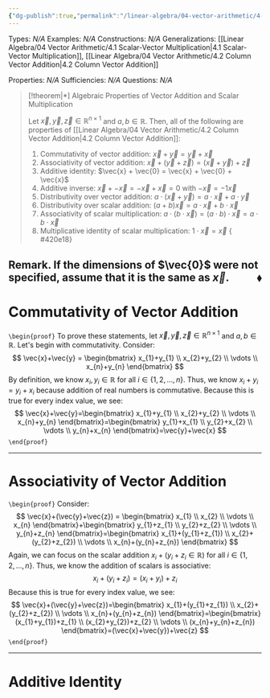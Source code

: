 ```yaml
---
{"dg-publish":true,"permalink":"/linear-algebra/04-vector-arithmetic/4-3-algebraic-properties-of-vector-arithmetic/","tags":["Type/Theorem","Topic/Linear_Algebra"]}
---
```


Types: *N/A*
Examples: *N/A*
Constructions: *N/A*
Generalizations: [[Linear Algebra/04 Vector Arithmetic/4.1 Scalar-Vector Multiplication\|4.1 Scalar-Vector Multiplication]], [[Linear Algebra/04 Vector Arithmetic/4.2 Column Vector Addition\|4.2 Column Vector Addition]]

Properties: *N/A*
Sufficiencies: *N/A*
Questions: *N/A*

> [!theorem|*] Algebraic Properties of Vector Addition and Scalar Multiplication
> 
> Let $\vec{x}, \vec{y}, \vec{z} \in \mathbb{R}^{n \times 1}$ and $a,b \in \mathbb{R}$. Then, all of the following are properties of [[Linear Algebra/04 Vector Arithmetic/4.2 Column Vector Addition\|4.2 Column Vector Addition]]:
> 1. Commutativity of vector addition: $\vec{x} + \vec{y} = \vec{y} + \vec{x}$
> 2. Associativity of vector addition: $\vec{x} + (\vec{y} + \vec{z}) = (\vec{x} + \vec{y}) + \vec{z}$
> 3. Additive identity: $\vec{x} + \vec{0} = \vec{x} + \vec{0} + \vec{x}$
> 4. Additive inverse: $\vec{x} + -\vec{x} = -\vec{x} + \vec{x} = 0$ with $-\vec{x} = -1\vec{x}$
> 5. Distributivity over vector addition: $a \cdot (\vec{x}+\vec{y}) = a\cdot\vec{x}+a\cdot\vec{y}$
> 6. Distributivity over scalar addition: $(a+b)\vec{x} = a \cdot \vec{x} + b \cdot \vec{x}$
> 7. Associativity of scalar multiplication: $a \cdot (b \cdot \vec{x}) = (a \cdot b) \cdot \vec{x}=a\cdot b\cdot \vec{x}$
> 8. Multiplicative identity of scalar multiplication: $1 \cdot \vec{x} = \vec{x}$
{ #420e18}



**Remark.** If the dimensions of $\vec{0}$ were not specified, assume that it is the same as $\vec{x}$.
 <span style='float:right;'>$\blacklozenge$</span>
 ---
 # Commutativity of Vector Addition
 `\begin{proof}`
To prove these statements, let $\vec{x},\vec{y},\vec{z} \in \mathbb{R}^{n \times 1}$ and $a,b \in \mathbb{R}$. Let's begin with commutativity. Consider:
$$
\vec{x}+\vec{y} = \begin{bmatrix}
x_{1}+y_{1} \\
x_{2}+y_{2} \\
\vdots \\
x_{n}+y_{n}
\end{bmatrix}
$$
By definition, we know $x_{i},y_{i} \in \mathbb{R}$ for all $i \in \{ 1,2,\dots,n \}$. Thus, we know $x_{i}+y_{i}=y_{i}+x_{i}$ because addition of real numbers is commutative. Because this is true for every index value, we see:
$$
\vec{x}+\vec{y}=\begin{bmatrix}
x_{1}+y_{1} \\
x_{2}+y_{2} \\
\vdots \\
x_{n}+y_{n}
\end{bmatrix}=\begin{bmatrix}
y_{1}+x_{1} \\
y_{2}+x_{2} \\
\vdots \\
y_{n}+x_{n}
\end{bmatrix}=\vec{y}+\vec{x}
$$
`\end{proof}`

---
# Associativity of Vector Addition
`\begin{proof}`
Consider:
$$
\vec{x}+(\vec{y}+\vec{z}) = \begin{bmatrix}
x_{1} \\
x_{2} \\
\vdots \\
x_{n}
\end{bmatrix}+\begin{bmatrix}
y_{1}+z_{1} \\
y_{2}+z_{2} \\
\vdots \\
y_{n}+z_{n}
\end{bmatrix}=\begin{bmatrix}
x_{1}+(y_{1}+z_{1}) \\
x_{2}+(y_{2}+z_{2}) \\
\vdots \\
x_{n}+(y_{n}+z_{n})
\end{bmatrix}
$$
Again, we can focus on the scalar addition $x_{i} + (y_{i}+z_{i} \in \mathbb{R})$ for all $i \in \{ 1,2, \dots, n \}$. Thus, we know the addition of scalars is associative:
$$
x_{i}+(y_{i}+z_{i}) = (x_{i}+y_{i})+z_{i}
$$
Because this is true for every index value, we see:
$$
\vec{x}+(\vec{y}+\vec{z})=\begin{bmatrix}
x_{1}+(y_{1}+z_{1}) \\
x_{2}+(y_{2}+z_{2}) \\
\vdots \\
x_{n}+(y_{n}+z_{n})
\end{bmatrix}=\begin{bmatrix}
(x_{1}+y_{1})+z_{1} \\
(x_{2}+y_{2})+z_{2} \\
\vdots \\
(x_{n}+y_{n}+z_{n})
\end{bmatrix}=(\vec{x}+\vec{y})+\vec{z}
$$
`\end{proof}`

---
# Additive Identity
